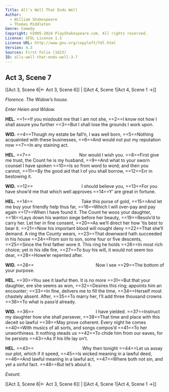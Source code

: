 ```yaml
---
Title: All’s Well That Ends Well
Author: 
  - William Shakespeare
  - Thomas Middleton
Genre: Comedy
Copyright: ©2005-2024 PlayShakespeare.com. All rights reserved.
License: GFDL License 1.3
License URL: http://www.gnu.org/copyleft/fdl.html
Version: 4.3
Sources: First Folio (1623)
ID: alls-well-that-ends-well-3-7
---
```


## Act 3, Scene 7
[[Act 3, Scene 6|← Act 3, Scene 6]] | [[Act 4, Scene 1|Act 4, Scene 1 →]]

*Florence. The Widow’s house.*

*Enter Helen and Widow.*

**HEL.**
==1==If you misdoubt me that I am not she,
==2==I know not how I shall assure you further
==3==But I shall lose the grounds I work upon.

**WID.**
==4==Though my estate be fall’n, I was well born,
==5==Nothing acquainted with these businesses,
==6==And would not put my reputation now
==7==In any staining act.

**HEL.**
==7==           Nor would I wish you.
==8==First give me trust, the Count he is my husband,
==9==And what to your sworn counsel I have spoken
==10==Is so from word to word; and then you cannot,
==11==By the good aid that I of you shall borrow,
==12==Err in bestowing it.

**WID.**
==12==           I should believe you,
==13==For you have show’d me that which well approves
==14==Y’ are great in fortune.

**HEL.**
==14==           Take this purse of gold,
==15==And let me buy your friendly help thus far,
==16==Which I will over-pay and pay again
==17==When I have found it. The Count he woos your daughter,
==18==Lays down his wanton siege before her beauty,
==19==Resolv’d to carry her. Let her in fine consent,
==20==As we’ll direct her how ’tis best to bear it.
==21==Now his important blood will nought deny
==22==That she’ll demand. A ring the County wears,
==23==That downward hath succeeded in his house
==24==From son to son, some four or five descents,
==25==Since the first father wore it. This ring he holds
==26==In most rich choice; yet in his idle fire,
==27==To buy his will, it would not seem too dear,
==28==Howe’er repented after.

**WID.**
==28==              Now I see
==29==The bottom of your purpose.

**HEL.**
==30==You see it lawful then. It is no more
==31==But that your daughter, ere she seems as won,
==32==Desires this ring; appoints him an encounter;
==33==In fine, delivers me to fill the time,
==34==Herself most chastely absent. After,
==35==To marry her, I’ll add three thousand crowns
==36==To what is pass’d already.

**WID.**
==36==              I have yielded.
==37==Instruct my daughter how she shall persever,
==38==That time and place with this deceit so lawful
==39==May prove coherent. Every night he comes
==40==With musics of all sorts, and songs compos’d
==41==To her unworthiness. It nothing steads us
==42==To chide him from our eaves, for he persists
==43==As if his life lay on’t.

**HEL.**
==43==           Why then tonight
==44==Let us assay our plot, which if it speed,
==45==Is wicked meaning in a lawful deed,
==46==And lawful meaning in a lawful act,
==47==Where both not sin, and yet a sinful fact.
==48==But let’s about it.

*Exeunt.*

[[Act 3, Scene 6|← Act 3, Scene 6]] | [[Act 4, Scene 1|Act 4, Scene 1 →]]